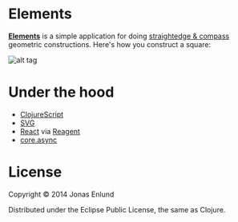 # Elements

[**Elements**](http://jonase.github.io/elements) is a simple application for doing [straightedge &
compass](http://en.wikipedia.org/wiki/Compass-and-straightedge_construction) geometric constructions. Here's how you construct a square:

![alt tag](https://raw.github.com/jonase/elements/master/square.gif)

# Under the hood

* [ClojureScript](https://github.com/clojure/clojurescript)
* [SVG](http://en.wikipedia.org/wiki/Scalable_Vector_Graphics)
* [React](http://facebook.github.io/react/) via [Reagent](http://holmsand.github.io/reagent/)
* [core.async](https://github.com/clojure/core.async)

# License

Copyright &copy; 2014 Jonas Enlund

Distributed under the Eclipse Public License, the same as Clojure.